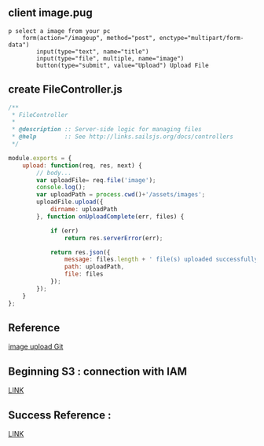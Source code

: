 ## client image.pug
```pug
p select a image from your pc
	form(action="/imageup", method="post", enctype="multipart/form-data")
		input(type="text", name="title")
		input(type="file", multiple, name="image")
		button(type="submit", value="Upload") Upload File
```

## create FileController.js
```javascript
/**
 * FileController
 *
 * @description :: Server-side logic for managing files
 * @help        :: See http://links.sailsjs.org/docs/controllers
 */

module.exports = {
    upload: function(req, res, next) {
        // body...
        var uploadFile= req.file('image');
        console.log();
        var uploadPath = process.cwd()+'/assets/images';
        uploadFile.upload({
            dirname: uploadPath
        }, function onUploadComplete(err, files) {

            if (err)
                return res.serverError(err);

            return res.json({
                message: files.length + ' file(s) uploaded successfully!',
                path: uploadPath,
                file: files
            });
        });
    }
};
```


## Reference
[image upload Git](https://github.com/ReyesMagos/images-upload-test-sails)

## Beginning S3 : connection with IAM
[LINK](http://docs.aws.amazon.com/sdk-for-javascript/v2/developer-guide/getting-started-nodejs.html#getting-started-nodejs-download)


## Success Reference : 
[LINK](https://github.com/sails101/file-uploads/blob/master/api/controllers/FileController.js#L15)


